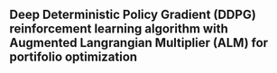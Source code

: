 ##  Deep Deterministic Policy Gradient (DDPG) reinforcement learning algorithm with Augmented Langrangian Multiplier (ALM) for portifolio optimization
